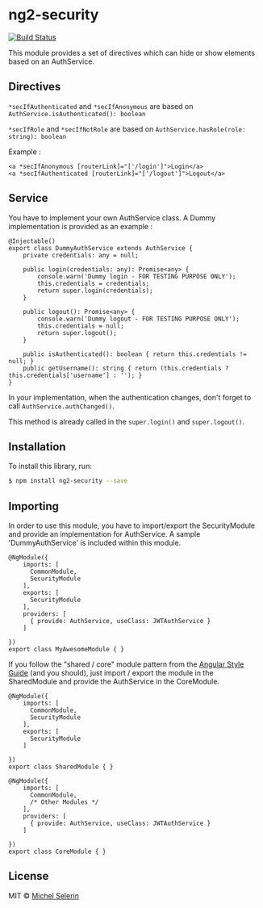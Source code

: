 # ng2-security

[![Build Status](https://travis-ci.org/mselerin/ng2-security.svg?branch=master)](https://travis-ci.org/mselerin/ng2-security)

This module provides a set of directives which can hide or show elements based on an AuthService.

## Directives

`*secIfAuthenticated` and `*secIfAnonymous`
are based on `AuthService.isAuthenticated(): boolean`

`*secIfRole` and `*secIfNotRole`
are based on `AuthService.hasRole(role: string): boolean`

Example :
```
<a *secIfAnonymous [routerLink]="['/login']">Login</a>
<a *secIfAuthenticated [routerLink]="['/logout']">Logout</a>
```

## Service
You have to implement your own AuthService class. A Dummy implementation is provided as an example :
```
@Injectable()
export class DummyAuthService extends AuthService {
    private credentials: any = null;

    public login(credentials: any): Promise<any> {
        console.warn('Dummy login - FOR TESTING PURPOSE ONLY');
        this.credentials = credentials;
        return super.login(credentials);
    }

    public logout(): Promise<any> {
        console.warn('Dummy logout - FOR TESTING PURPOSE ONLY');
        this.credentials = null;
        return super.logout();
    }

    public isAuthenticated(): boolean { return this.credentials != null; }
    public getUsername(): string { return (this.credentials ? this.credentials['username'] : ''); }
}
```

In your implementation, when the authentication changes, don't forget to call `AuthService.authChanged()`.

This method is already called in the `super.login()` and `super.logout()`.


## Installation

To install this library, run:

```bash
$ npm install ng2-security --save
```


## Importing

In order to use this module, you have to import/export the SecurityModule and provide an implementation for AuthService.
A sample 'DummyAuthService' is included within this module.


```
@NgModule({
    imports: [
      CommonModule,
      SecurityModule
    ],
    exports: [
      SecurityModule
    ],
    providers: [
      { provide: AuthService, useClass: JWTAuthService }
    ]

})
export class MyAwesomeModule { }
```

If you follow the "shared / core" module pattern from the [Angular Style Guide](https://angular.io/docs/ts/latest/guide/style-guide.html#!#04-11) (and you should), just import / export the module in the SharedModule and provide the AuthService in the CoreModule.

```
@NgModule({
    imports: [
      CommonModule,
      SecurityModule
    ],
    exports: [
      SecurityModule
    ]

})
export class SharedModule { }
```

```
@NgModule({
    imports: [
      CommonModule,
      /* Other Modules */
    ],
    providers: [
      { provide: AuthService, useClass: JWTAuthService }
    ]

})
export class CoreModule { }
```


## License

MIT © [Michel Selerin](mailto:michel.selerin@outlook.com)
